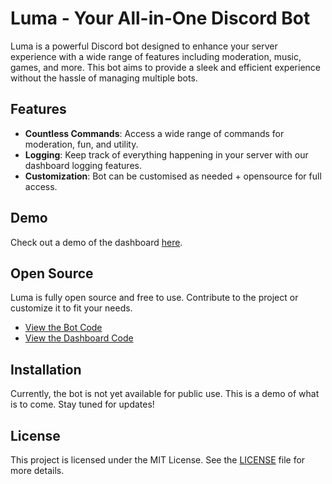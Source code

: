 # Luma - Your All-in-One Discord Bot

Luma is a powerful Discord bot designed to enhance your server experience with a wide range of features including moderation, music, games, and more. This bot aims to provide a sleek and efficient experience without the hassle of managing multiple bots.

## Features

- **Countless Commands**: Access a wide range of commands for moderation, fun, and utility.
- **Logging**: Keep track of everything happening in your server with our dashboard logging features.
- **Customization**: Bot can be customised as needed + opensource for full access.

## Demo

Check out a demo of the dashboard [here](https://www.youtube.com/watch?v=dB6_sUIvFoQ).

## Open Source

Luma is fully open source and free to use. Contribute to the project or customize it to fit your needs.

- [View the Bot Code](https://github.com/cloudyio/luma)
- [View the Dashboard Code](https://github.com/cloudyio/luma-dash)

## Installation

Currently, the bot is not yet available for public use. This is a demo of what is to come. Stay tuned for updates!

## License

This project is licensed under the MIT License. See the [LICENSE](https://github.com/cloudyio/luma/blob/main/LICENSE) file for more details.


